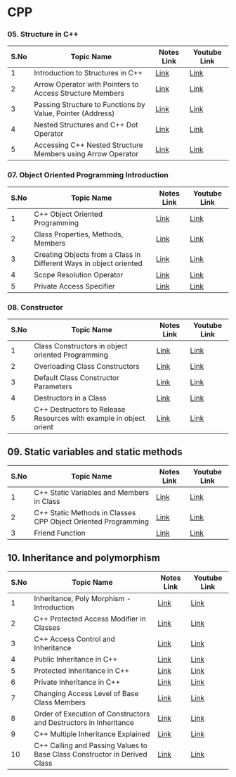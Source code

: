 # CPP

### 05. Structure in C++

S.No | Topic Name | Notes Link | Youtube Link
-----|------------| -----------| ----------|
1 | Introduction to Structures in C++ | [Link](https://github.com/gss-coder/CPP/tree/main/05-Struct's) | [Link](https://www.youtube.com/watch?v=6gg9Xlv35-I&list=PLfVsf4Bjg79Cu5MYkyJ-u4SyQmMhFeC1C&index=41)
2 | Arrow Operator with Pointers to Access Structure Members | [Link](https://github.com/gss-coder/CPP/tree/main/05-Struct's) | [Link](https://www.youtube.com/watch?v=jH2b6bKgrhs&list=PLfVsf4Bjg79Cu5MYkyJ-u4SyQmMhFeC1C&index=42)
3 | Passing Structure to Functions by Value, Pointer (Address) | [Link](https://github.com/gss-coder/CPP/tree/main/05-Struct's) | [Link](https://www.youtube.com/watch?v=lVRtKPvgvTs&list=PLfVsf4Bjg79Cu5MYkyJ-u4SyQmMhFeC1C&index=43)
4 | Nested Structures and C++ Dot Operator | [Link](https://github.com/gss-coder/CPP/tree/main/05-Struct's) | [Link](https://www.youtube.com/watch?v=MaTv85P2nnQ&list=PLfVsf4Bjg79Cu5MYkyJ-u4SyQmMhFeC1C&index=44)
5 | Accessing C++ Nested Structure Members using Arrow Operator | [Link](https://github.com/gss-coder/CPP/tree/main/05-Struct's) | [Link](https://www.youtube.com/watch?v=EUx9pyGuf-4&list=PLfVsf4Bjg79Cu5MYkyJ-u4SyQmMhFeC1C&index=45)

### 07. Object Oriented Programming Introduction

S.No | Topic Name | Notes Link | Youtube Link
-----|------------| -----------| ----------|
1 | C++ Object Oriented Programming | [Link](https://github.com/gss-coder/CPP/tree/main/07-Object%20Oriented%20Programming) | [Link](https://www.youtube.com/watch?v=xnh7ip5gpzc&list=PLfVsf4Bjg79Cu5MYkyJ-u4SyQmMhFeC1C&index=56)
2 | Class Properties, Methods, Members | [Link](https://github.com/gss-coder/CPP/tree/main/07-Object%20Oriented%20Programming) | [Link](https://www.youtube.com/watch?v=qnCRKjPTnHM&list=PLfVsf4Bjg79Cu5MYkyJ-u4SyQmMhFeC1C&index=57)
3 | Creating Objects from a Class in Different Ways in object oriented  | [Link](https://github.com/gss-coder/CPP/tree/main/07-Object%20Oriented%20Programming) | [Link](https://www.youtube.com/watch?v=BsYvWqDihGU&list=PLfVsf4Bjg79Cu5MYkyJ-u4SyQmMhFeC1C&index=58)
4 | Scope Resolution Operator | [Link](https://github.com/gss-coder/CPP/tree/main/07-Object%20Oriented%20Programming) | [Link](https://www.youtube.com/watch?v=59fy7la7yEI&list=PLfVsf4Bjg79Cu5MYkyJ-u4SyQmMhFeC1C&index=59)
5 | Private Access Specifier | [Link](https://github.com/gss-coder/CPP/tree/main/07-Object%20Oriented%20Programming) | [Link](https://www.youtube.com/watch?v=6QHkXmLhY-g&list=PLfVsf4Bjg79Cu5MYkyJ-u4SyQmMhFeC1C&index=60)

### 08. Constructor 


S.No | Topic Name | Notes Link | Youtube Link
-----|------------| -----------| ----------|
1 | Class Constructors in object oriented Programming| [Link](https://github.com/gss-coder/CPP/tree/main/08-Constructor) | [Link](https://www.youtube.com/watch?v=CyTSm0sUgi4&list=PLfVsf4Bjg79Cu5MYkyJ-u4SyQmMhFeC1C&index=61)
2 | Overloading Class Constructors | [Link](https://github.com/gss-coder/CPP/tree/main/08-Constructor) | [Link](https://www.youtube.com/watch?v=bk11sI0KoWk&list=PLfVsf4Bjg79Cu5MYkyJ-u4SyQmMhFeC1C&index=62)
3 | Default Class Constructor Parameters | [Link](https://github.com/gss-coder/CPP/tree/main/08-Constructor) | [Link](https://www.youtube.com/watch?v=0Gcy49Gin_k&list=PLfVsf4Bjg79Cu5MYkyJ-u4SyQmMhFeC1C&index=63)
4 | Destructors in a Class | [Link](https://github.com/gss-coder/CPP/tree/main/08-Constructor) | [Link](https://www.youtube.com/watch?v=Egm6DIiHTC4&list=PLfVsf4Bjg79Cu5MYkyJ-u4SyQmMhFeC1C&index=64)
5 | C++ Destructors to Release Resources with example in object orient| [Link](https://github.com/gss-coder/CPP/tree/main/08-Constructor) | [Link](https://www.youtube.com/watch?v=ZvWUHWvueQk&list=PLfVsf4Bjg79Cu5MYkyJ-u4SyQmMhFeC1C&index=65)


## 09. Static variables and static methods

S.No | Topic Name | Notes Link | Youtube Link
-----|------------| -----------| ----------|
1 | C++ Static Variables and Members in Class | [Link](https://github.com/gss-coder/CPP/tree/main/09-Static%20variable%20%20and%20methods) | [Link](https://www.youtube.com/watch?v=-WRllQLW8RE&list=PLfVsf4Bjg79Cu5MYkyJ-u4SyQmMhFeC1C&index=66)
2 | C++ Static Methods in Classes CPP Object Oriented Programming | [Link](https://github.com/gss-coder/CPP/tree/main/09-Static%20variable%20%20and%20methods) | [Link](https://www.youtube.com/watch?v=u-lQOQvzBuY&list=PLfVsf4Bjg79Cu5MYkyJ-u4SyQmMhFeC1C&index=67)
3 | Friend Function | [Link](https://github.com/gss-coder/CPP/tree/main/09-Static%20variable%20%20and%20methods) | [Link](https://www.youtube.com/watch?v=FErlySnTBWc&list=PLfVsf4Bjg79Cu5MYkyJ-u4SyQmMhFeC1C&index=68)


## 10. Inheritance and polymorphism

S.No | Topic Name | Notes Link | Youtube Link
-----|------------| -----------| ----------|
1 | Inheritance, Poly Morphism - Introduction | [Link](https://github.com/gss-coder/CPP/tree/main/10-Inheritance%20%26%20Polymorphism) | [Link](https://www.youtube.com/watch?v=zsqhrxlp-Fo&list=PLfVsf4Bjg79Cu5MYkyJ-u4SyQmMhFeC1C&index=69)
2 | C++ Protected Access Modifier in Classes | [Link](https://github.com/gss-coder/CPP/tree/main/10-Inheritance%20%26%20Polymorphism) | [Link](https://www.youtube.com/watch?v=nW0hf2-jaIM&list=PLfVsf4Bjg79Cu5MYkyJ-u4SyQmMhFeC1C&index=70)
3 | C++ Access Control and Inheritance | [Link](https://github.com/gss-coder/CPP/tree/main/10-Inheritance%20%26%20Polymorphism) | [Link](https://www.youtube.com/watch?v=XRlo8aOUvyU&list=PLfVsf4Bjg79Cu5MYkyJ-u4SyQmMhFeC1C&index=71)
4 | Public Inheritance in C++ | [Link](https://github.com/gss-coder/CPP/tree/main/10-Inheritance%20%26%20Polymorphism) | [Link](https://www.youtube.com/watch?v=q8EUCNAsn6E&list=PLfVsf4Bjg79Cu5MYkyJ-u4SyQmMhFeC1C&index=72)
5 | Protected Inheritance in C++ | [Link](https://github.com/gss-coder/CPP/tree/main/10-Inheritance%20%26%20Polymorphism) | [Link](https://www.youtube.com/watch?v=ClUQXuwxyH8&list=PLfVsf4Bjg79Cu5MYkyJ-u4SyQmMhFeC1C&index=73)
6 | Private Inheritance in C++ | [Link](https://github.com/gss-coder/CPP/tree/main/10-Inheritance%20%26%20Polymorphism) | [Link](https://www.youtube.com/watch?v=reWA2RBdFAw&list=PLfVsf4Bjg79Cu5MYkyJ-u4SyQmMhFeC1C&index=74)
7 | Changing Access Level of Base Class Members | [Link](https://github.com/gss-coder/CPP/tree/main/10-Inheritance%20%26%20Polymorphism) | [Link](https://www.youtube.com/watch?v=USHIgMBJ190&list=PLfVsf4Bjg79Cu5MYkyJ-u4SyQmMhFeC1C&index=75)
8 |   Order of Execution of Constructors and Destructors in Inheritance | [Link](https://github.com/gss-coder/CPP/tree/main/10-Inheritance%20%26%20Polymorphism) | [Link](https://www.youtube.com/watch?v=fCK7sLu0G0Y&list=PLfVsf4Bjg79Cu5MYkyJ-u4SyQmMhFeC1C&index=76)
9 | C++ Multiple Inheritance Explained | [Link](https://github.com/gss-coder/CPP/tree/main/10-Inheritance%20%26%20Polymorphism) | [Link](https://www.youtube.com/watch?v=JZwBW0nYzsk&list=PLfVsf4Bjg79Cu5MYkyJ-u4SyQmMhFeC1C&index=77)
10 | C++ Calling and Passing Values to Base Class Constructor in Derived Class | [Link](https://github.com/gss-coder/CPP/tree/main/10-Inheritance%20%26%20Polymorphism) | [Link](https://www.youtube.com/watch?v=7ucLWfWzqg8&list=PLfVsf4Bjg79Cu5MYkyJ-u4SyQmMhFeC1C&index=78)











